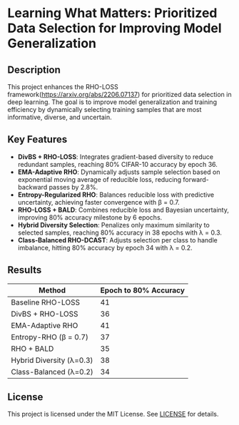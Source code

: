 # Learning What Matters: Prioritized Data Selection for Improving Model Generalization

## Description
This project enhances the RHO-LOSS framework(https://arxiv.org/abs/2206.07137) for prioritized data selection in deep learning. The goal is to improve model generalization and training efficiency by dynamically selecting training samples that are most informative, diverse, and uncertain.

## Key Features
- **DivBS + RHO-LOSS**: Integrates gradient-based diversity to reduce redundant samples, reaching 80% CIFAR-10 accuracy by epoch 36.
- **EMA-Adaptive RHO**: Dynamically adjusts sample selection based on exponential moving average of reducible loss, reducing forward-backward passes by 2.8%.
- **Entropy-Regularized RHO**: Balances reducible loss with predictive uncertainty, achieving faster convergence with β = 0.7.
- **RHO-LOSS + BALD**: Combines reducible loss and Bayesian uncertainty, improving 80% accuracy milestone by 6 epochs.
- **Hybrid Diversity Selection**: Penalizes only maximum similarity to selected samples, reaching 80% accuracy in 38 epochs with λ = 0.3.
- **Class-Balanced RHO-DCAST**: Adjusts selection per class to handle imbalance, hitting 80% accuracy by epoch 34 with λ = 0.2.

## Results
| Method                   | Epoch to 80% Accuracy |
|--------------------------|-----------------------|
| Baseline RHO-LOSS        | 41                    |
| DivBS + RHO-LOSS         | 36                    |
| EMA-Adaptive RHO         | 41                    |
| Entropy-RHO (β = 0.7)    | 37                    |
| RHO + BALD               | 35                    |
| Hybrid Diversity (λ=0.3) | 38                    |
| Class-Balanced (λ=0.2)   | 34                    |


## License
This project is licensed under the MIT License. See [LICENSE](LICENSE) for details.
